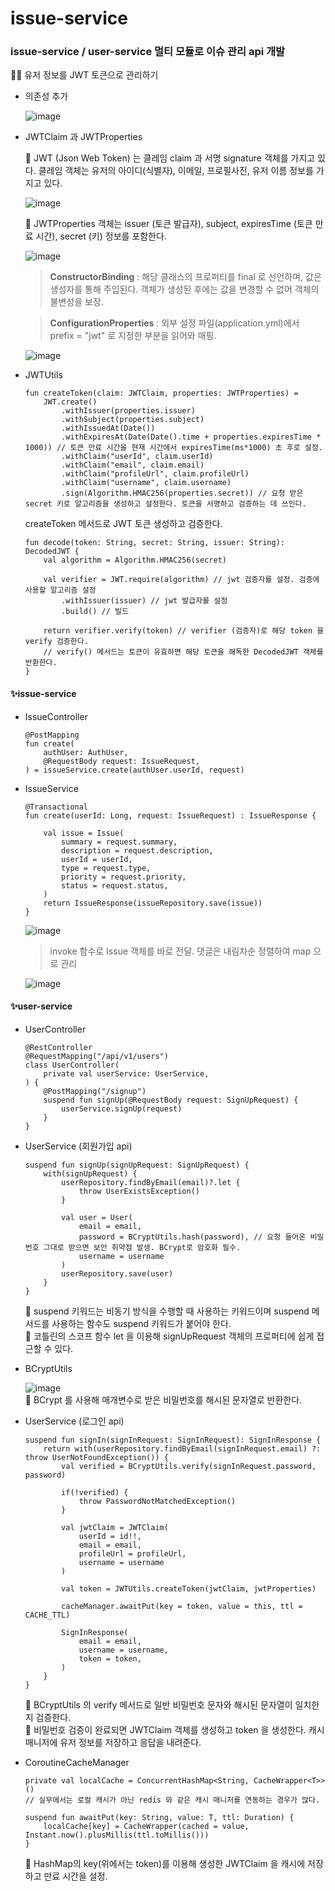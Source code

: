 ﻿# issue-service

### issue-service / user-service 멀티 모듈로 이슈 관리 api 개발

🧑‍🏫 유저 정보를 JWT 토큰으로 관리하기

- 의존성 추가

    ![image](https://github.com/sssun19/issue-service/assets/125242481/9f43936a-454c-4c69-b9d2-51aca6f631eb)

- JWTClaim 과 JWTProperties<br/>

    👀 JWT (Json Web Token) 는 클레임 claim 과 서명 signature 객체를 가지고 있다. 클레임 객체는 유저의 아이디(식별자), 이메일, 프로필사진, 유저 이름 정보를 가지고 있다. <br/>
    
    ![image](https://github.com/sssun19/issue-service/assets/125242481/110f3c31-7afa-4ca0-8f48-8d2cbd0b668d)
    
    👀 JWTProperties 객체는 issuer (토큰 발급자), subject, expiresTime (토큰 만료 시간), secret (키) 정보를 포함한다. <br/>
    
    ![image](https://github.com/sssun19/issue-service/assets/125242481/4ee7409f-5ad0-400c-88de-9c5d52ae2df4)
    
    > **ConstructorBinding** : 해당 클래스의 프로퍼티를 final 로 선언하며, 값은 생성자를 통해 주입된다. 객체가 생성된 후에는 값을 변경할 수 없어 객체의 불변성을 보장. <br/>
    
    > **ConfigurationProperties** : 외부 설정 파일(application.yml)에서 prefix = "jwt" 로 지정한 부분을 읽어와 매핑.
    
    ![image](https://github.com/sssun19/issue-service/assets/125242481/92cdf724-dac9-4388-916a-7b6a0ffc1c56)

- JWTUtils<br/>

    ```
    fun createToken(claim: JWTClaim, properties: JWTProperties) =
        JWT.create()
            .withIssuer(properties.issuer)
            .withSubject(properties.subject)
            .withIssuedAt(Date())
            .withExpiresAt(Date(Date().time + properties.expiresTime * 1000)) // 토큰 만료 시간을 현재 시간에서 expiresTime(ms*1000) 초 후로 설정.
            .withClaim("userId", claim.userId)
            .withClaim("email", claim.email)
            .withClaim("profileUrl", claim.profileUrl)
            .withClaim("username", claim.username)
            .sign(Algorithm.HMAC256(properties.secret)) // 요청 받은 secret 키로 알고리즘을 생성하고 설정한다. 토큰을 서명하고 검증하는 데 쓰인다.
    ```
    createToken 메서드로 JWT 토큰 생성하고 검증한다.

    ```
    fun decode(token: String, secret: String, issuer: String): DecodedJWT {
        val algorithm = Algorithm.HMAC256(secret)

        val verifier = JWT.require(algorithm) // jwt 검증자를 설정. 검증에 사용할 알고리즘 설정
            .withIssuer(issuer) // jwt 발급자를 설정
            .build() // 빌드

        return verifier.verify(token) // verifier (검증자)로 해당 token 을 verify 검증한다.
        // verify() 메서드는 토큰이 유효하면 해당 토큰을 해독한 DecodedJWT 객체를 반환한다.
    }
    ```


#### ✨issue-service<br/>
* IssueController

    ```
    @PostMapping
    fun create(
        authUser: AuthUser,
        @RequestBody request: IssueRequest,
    ) = issueService.create(authUser.userId, request)
    ```

* IssueService

    ```
    @Transactional
    fun create(userId: Long, request: IssueRequest) : IssueResponse {
    
        val issue = Issue(
            summary = request.summary,
            description = request.description,
            userId = userId,
            type = request.type,
            priority = request.priority,
            status = request.status,
        )
        return IssueResponse(issueRepository.save(issue))
    }
    ```

    ![image](https://github.com/sssun19/issue-service/assets/125242481/a78cf4d3-4247-4665-bb53-6e491ffa90f2)
    
    > invoke 함수로 Issue 객체를 바로 전달. 댓글은 내림차순 정렬하여 map 으로 관리
    
    ![image](https://github.com/sssun19/issue-service/assets/125242481/c9378bc6-b529-4647-a3cc-02960e6f178b)

#### ✨user-service<br/>
* UserController

    ```
    @RestController
    @RequestMapping("/api/v1/users")
    class UserController(
        private val userService: UserService,
    ) {
        @PostMapping("/signup")
        suspend fun signUp(@RequestBody request: SignUpRequest) {
            userService.signUp(request)
        }
    }
    ```

* UserService (회원가입 api)

    ```
    suspend fun signUp(signUpRequest: SignUpRequest) {
        with(signUpRequest) {
            userRepository.findByEmail(email)?.let {
                throw UserExistsException()
            }

            val user = User(
                email = email,
                password = BCryptUtils.hash(password), // 요청 들어온 비밀번호 그대로 받으면 보안 취약점 발생. BCrypt로 암호화 필수.
                username = username
            )
            userRepository.save(user)
        }
    }
    ```
    💁 suspend 키워드는 비동기 방식을 수행할 때 사용하는 키워드이며 suspend 메서드를 사용하는 함수도 suspend 키워드가 붙어야 한다.<br/>
    💁 코틀린의 스코프 함수 let 을 이용해 signUpRequest 객체의 프로퍼티에 쉽게 접근할 수 있다.<br/>

* BCryptUtils <br/>

    ![image](https://github.com/sssun19/issue-service/assets/125242481/de54851b-5ae1-45b3-afa4-59843b479ce4) <br/>
    💁 BCrypt 를 사용해 매개변수로 받은 비밀번호를 해시된 문자열로 반환한다.


* UserService (로그인 api)
  
    ```
    suspend fun signIn(signInRequest: SignInRequest): SignInResponse {
        return with(userRepository.findByEmail(signInRequest.email) ?: throw UserNotFoundException()) {
            val verified = BCryptUtils.verify(signInRequest.password, password)

            if(!verified) {
                throw PasswordNotMatchedException()
            }

            val jwtClaim = JWTClaim(
                userId = id!!,
                email = email,
                profileUrl = profileUrl,
                username = username
            )

            val token = JWTUtils.createToken(jwtClaim, jwtProperties)

            cacheManager.awaitPut(key = token, value = this, ttl = CACHE_TTL)

            SignInResponse(
                email = email,
                username = username,
                token = token,
            )
        }
    }
    ```
    💁 BCryptUtils 의 verify 메서드로 일반 비밀번호 문자와 해시된 문자열이 일치한지 검증한다. <br/>
    💁 비밀번호 검증이 완료되면 JWTClaim 객체를 생성하고 token 을 생성한다. 캐시 매니저에 유저 정보를 저장하고 응답을 내려준다.

* CoroutineCacheManager<T>

    ```
    private val localCache = ConcurrentHashMap<String, CacheWrapper<T>>()
    // 실무에서는 로컬 캐시가 아닌 redis 와 같은 캐시 매니저를 연동하는 경우가 많다.

    suspend fun awaitPut(key: String, value: T, ttl: Duration) {
        localCache[key] = CacheWrapper(cached = value, Instant.now().plusMillis(ttl.toMillis()))
    }
    ```
    💁 HashMap의 key(위에서는 token)를 이용해 생성한 JWTClaim 을 캐시에 저장하고 만료 시간을 설정. <br/>
